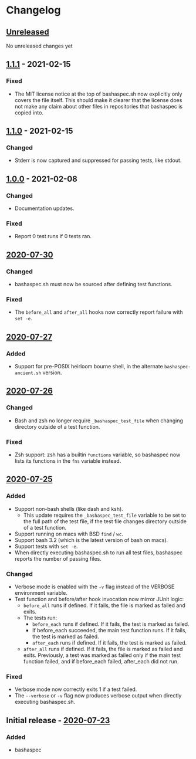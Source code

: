 # Changelog

## [Unreleased]
No unreleased changes yet

## [1.1.1] - 2021-02-15
### Fixed
* The MIT license notice at the top of bashaspec.sh now explicitly only covers the file itself. This should make it clearer that the license does not make any claim about other files in repositories that bashaspec is copied into.

## [1.1.0] - 2021-02-15
### Changed
* Stderr is now captured and suppressed for passing tests, like stdout.

## [1.0.0] - 2021-02-08
### Changed
* Documentation updates.

### Fixed
* Report 0 test runs if 0 tests ran.

## [2020-07-30]
### Changed
* bashaspec.sh must now be sourced after defining test functions.

### Fixed
* The `before_all` and `after_all` hooks now correctly report failure with `set -e`.

## [2020-07-27]
### Added
* Support for pre-POSIX heirloom bourne shell, in the alternate `bashaspec-ancient.sh` version.

## [2020-07-26]
### Changed
* Bash and zsh no longer require `_bashaspec_test_file` when changing directory outside of a test function.

### Fixed
* Zsh support: zsh has a builtin `functions` variable, so bashaspec now lists its functions in the `fns` variable instead.

## [2020-07-25]
### Added
* Support non-bash shells (like dash and ksh).
    * This update requires the `_bashaspec_test_file` variable to be set to the full path of the test file, if the test file changes directory outside of a test function.
* Support running on macs with BSD `find` / `wc`.
* Support bash 3.2 (which is the latest version of bash on macs).
* Support tests with `set -e`.
* When directly executing bashaspec.sh to run all test files, bashaspec reports the number of passing files.

### Changed
* Verbose mode is enabled with the `-v` flag instead of the VERBOSE environment variable.
* Test function and before/after hook invocation now mirror JUnit logic:
    * `before_all` runs if defined. If it fails, the file is marked as failed and exits.
    * The tests run:
        * `before_each` runs if defined. If it fails, the test is marked as failed.
        * If before_each succeeded, the main test function runs. If it fails, the test is marked as failed.
        * `after_each` runs if defined. If it fails, the test is marked as failed.
    * `after_all` runs if defined. If it fails, the file is marked as failed and exits.
  Previously, a test was marked as failed only if the main test function failed, and if before_each failed, after_each did not run.

### Fixed
* Verbose mode now correctly exits 1 if a test failed.
* The `--verbose` or `-v` flag now produces verbose output when directly executing bashaspec.sh.

## Initial release - [2020-07-23]
### Added
* bashaspec

[Unreleased]: https://github.com/d10n/bashaspec/compare/v1.1.1...HEAD
[1.1.1]: https://github.com/d10n/bashaspec/compare/v1.1.0...v1.1.1
[1.1.0]: https://github.com/d10n/bashaspec/compare/v1.0.0...v1.1.0
[1.0.0]: https://github.com/d10n/bashaspec/compare/a2390b481e9dbcc9048f72db20d41963e8417ab5...v1.0.0
[2020-07-30]: https://github.com/d10n/bashaspec/compare/ab844f2071ff0f838d0bcadaa22be36b3773d3c3...a2390b481e9dbcc9048f72db20d41963e8417ab5
[2020-07-27]: https://github.com/d10n/bashaspec/compare/41eebcd853d6f14bff1e7594559232d7be875f40...ab844f2071ff0f838d0bcadaa22be36b3773d3c3
[2020-07-26]: https://github.com/d10n/bashaspec/compare/68929d8b370e0372c2f5111787272aa87d934989...41eebcd853d6f14bff1e7594559232d7be875f40
[2020-07-25]: https://github.com/d10n/bashaspec/compare/fd1e826435f080b074ca38ab5e9b0e806db9eb50...68929d8b370e0372c2f5111787272aa87d934989
[2020-07-23]: https://github.com/d10n/bashaspec/compare/0f2f95a3674d0a906dca649255e9d3048193dfca...fd1e826435f080b074ca38ab5e9b0e806db9eb50
